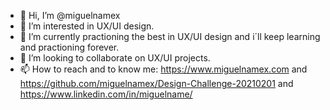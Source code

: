 - 👋 Hi, I’m @miguelnamex
- 👀 I’m interested in UX/UI design.
- 🌱 I’m currently practioning the best in UX/UI design and i´ll keep learning and practioning forever.
- 💞️ I’m looking to collaborate on UX/UI projects.
- 📫 How to reach and to know me: https://www.miguelnamex.com and https://github.com/miguelnamex/Design-Challenge-20210201 and https://www.linkedin.com/in/miguelname/

<!---
miguelnamex/miguelnamex is a ✨ special ✨ repository because its `README.md` (this file) appears on your GitHub profile.
You can click the Preview link to take a look at your changes.
--->
